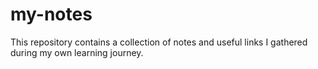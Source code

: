 # my-notes
This repository contains a collection of notes and useful links I gathered during my own learning journey.
